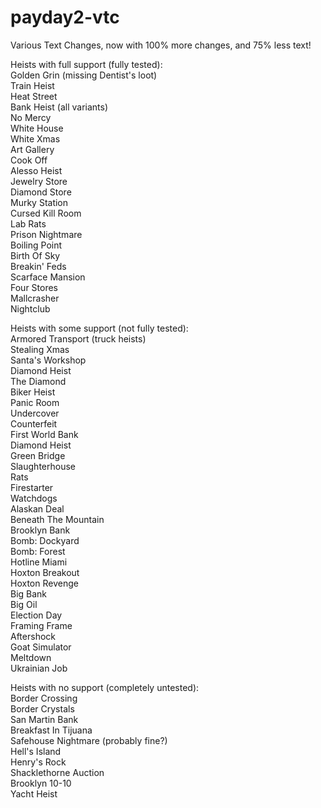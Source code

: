 # payday2-vtc
Various Text Changes, now with 100% more changes, and 75% less text!

Heists with full support (fully tested):  
Golden Grin (missing Dentist's loot)  
Train Heist  
Heat Street  
Bank Heist (all variants)  
No Mercy  
White House  
White Xmas  
Art Gallery  
Cook Off  
Alesso Heist  
Jewelry Store  
Diamond Store  
Murky Station  
Cursed Kill Room  
Lab Rats  
Prison Nightmare  
Boiling Point  
Birth Of Sky  
Breakin' Feds  
Scarface Mansion  
Four Stores  
Mallcrasher  
Nightclub  

Heists with some support (not fully tested):  
Armored Transport (truck heists)  
Stealing Xmas  
Santa's Workshop  
Diamond Heist  
The Diamond  
Biker Heist  
Panic Room  
Undercover  
Counterfeit  
First World Bank  
Diamond Heist  
Green Bridge  
Slaughterhouse  
Rats  
Firestarter  
Watchdogs  
Alaskan Deal  
Beneath The Mountain  
Brooklyn Bank  
Bomb: Dockyard  
Bomb: Forest  
Hotline Miami  
Hoxton Breakout  
Hoxton Revenge  
Big Bank  
Big Oil  
Election Day  
Framing Frame  
Aftershock  
Goat Simulator  
Meltdown  
Ukrainian Job  

Heists with no support (completely untested):  
Border Crossing  
Border Crystals  
San Martin Bank  
Breakfast In Tijuana  
Safehouse Nightmare (probably fine?)  
Hell's Island  
Henry's Rock  
Shacklethorne Auction  
Brooklyn 10-10  
Yacht Heist  
